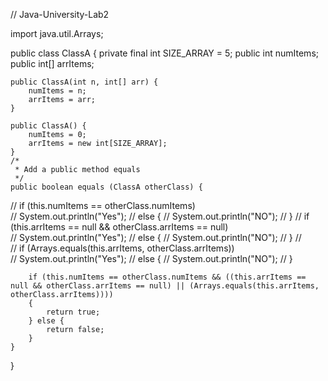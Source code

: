 // Java-University-Lab2

import java.util.Arrays;

public class ClassA {
	private final int SIZE_ARRAY = 5;
	public int numItems;
	public int[] arrItems;

	public ClassA(int n, int[] arr) {
		numItems = n;
		arrItems = arr;
	}

	public ClassA() {
		numItems = 0;
		arrItems = new int[SIZE_ARRAY];
	}
	/*
	 * Add a public method equals
	 */
	public boolean equals (ClassA otherClass) {
//		if (this.numItems == otherClass.numItems)				
//			System.out.println("Yes");
//		else {
//			System.out.println("NO");
//		}
//		if (this.arrItems == null && otherClass.arrItems == null)				
//			System.out.println("Yes");
//		else {
//			System.out.println("NO");
//		}
//		
//		if (Arrays.equals(this.arrItems, otherClass.arrItems))				
//			System.out.println("Yes");
//		else {
//			System.out.println("NO");
//		}
		
		if (this.numItems == otherClass.numItems && ((this.arrItems == null && otherClass.arrItems == null) || (Arrays.equals(this.arrItems, otherClass.arrItems))))
		{
			return true;
		} else {
			return false;
		}
	}
}
